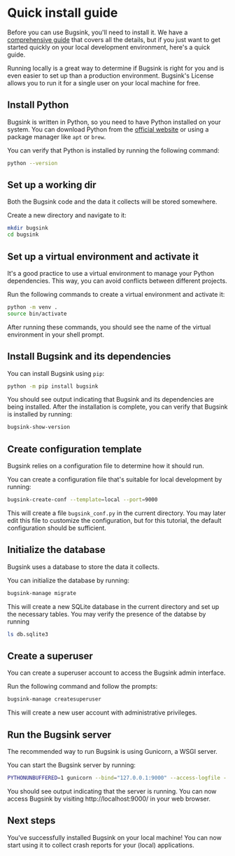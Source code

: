 # Quick install guide

Before you can use Bugsink, you'll need to install it. We have a [comprehensive
guide](/how-to/install) that covers all the details, but if you just want to get
started quickly on your local development environment, here's a quick guide.

Running locally is a great way to determine if Bugsink is right for you and is
even easier to set up than a production environment. Bugsink's License allows
you to run it for a single user on your local machine for free.

## Install Python

Bugsink is written in Python, so you need to have Python installed on your
system. You can download Python from the [official
website](https://www.python.org/downloads/) or using a package manager like
`apt` or `brew`.

You can verify that Python is installed by running the following command:

```bash
python --version
```

## Set up a working dir

Both the Bugsink code and the data it collects will be stored somewhere.

Create a new directory and navigate to it:

```bash
mkdir bugsink
cd bugsink
```

## Set up a virtual environment and activate it

It's a good practice to use a virtual environment to manage your Python
dependencies. This way, you can avoid conflicts between different projects.

Run the following commands to create a virtual environment and activate it:

```bash
python -m venv .
source bin/activate
```

After running these commands, you should see the name of the virtual environment
in your shell prompt.

## Install Bugsink and its dependencies

You can install Bugsink using `pip`:

```bash
python -m pip install bugsink
```

You should see output indicating that Bugsink and its dependencies are being
installed. After the installation is complete, you can verify that Bugsink is
installed by running:

```bash
bugsink-show-version
```

## Create configuration template

Bugsink relies on a configuration file to determine how it should run.

You can create a configuration file that's suitable for local development by
running:

```bash
bugsink-create-conf --template=local --port=9000
```

This will create a file `bugsink_conf.py` in the current directory. You may
later edit this file to customize the configuration, but for this tutorial, the
default configuration should be sufficient.

## Initialize the database

Bugsink uses a database to store the data it collects.

You can initialize the database by running:

```bash
bugsink-manage migrate
```

This will create a new SQLite database in the current directory and set up the
necessary tables. You may verify the presence of the databse by running

```bash
ls db.sqlite3
```

## Create a superuser

You can create a superuser account to access the Bugsink admin interface.

Run the following command and follow the prompts:

```bash
bugsink-manage createsuperuser
```

This will create a new user account with administrative privileges.

## Run the Bugsink server

The recommended way to run Bugsink is using Gunicorn, a WSGI server.

You can start the Bugsink server by running:

```bash
PYTHONUNBUFFERED=1 gunicorn --bind="127.0.0.1:9000" --access-logfile - --capture-output --error-logfile - bugsink.wsgi
```

You should see output indicating that the server is running. You can now access Bugsink by visiting
http://localhost:9000/ in your web browser.



## Next steps

You've successfully installed Bugsink on your local machine! You can now start
using it to collect crash reports for your (local) applications.
